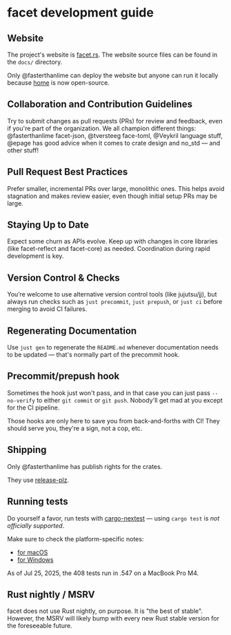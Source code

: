 # facet development guide

## Website

The project's website is [facet.rs](https://facet.rs). The website source files
can be found in the `docs/` directory.

Only @fasterthanlime can deploy the website but anyone can run it locally
because [home](https://home.bearcove.cloud) is now open-source.

## Collaboration and Contribution Guidelines

Try to submit changes as pull requests (PRs) for review and feedback, even if
you're part of the organization. We all champion different things: @fasterthanlime
facet-json, @tversteeg face-toml, @Veykril language stuff, @epage has good
advice when it comes to crate design and no_std — and other stuff!

## Pull Request Best Practices

Prefer smaller, incremental PRs over large, monolithic ones. This helps avoid
stagnation and makes review easier, even though initial setup PRs may be large.

## Staying Up to Date

Expect some churn as APIs evolve. Keep up with changes in core libraries (like
facet-reflect and facet-core) as needed. Coordination during rapid development
is key.

## Version Control & Checks

You’re welcome to use alternative version control tools (like jujutsu/jj), but
always run checks such as `just precommit`, `just prepush`, or `just ci` before
merging to avoid CI failures.

## Regenerating Documentation

Use `just gen` to regenerate the `README.md` whenever documentation needs to be
updated — that's normally part of the precommit hook.

## Precommit/prepush hook

Sometimes the hook just won't pass, and in that case you can just pass
`--no-verify` to either `git commit` or `git push`. Nobody'll get mad at you
except for the CI pipeline.

Those hooks are only here to save you from back-and-forths with CI! They should
serve you, they're a sign, not a cop, etc.

## Shipping

Only @fasterthanlime has publish rights for the crates.

They use [release-plz](https://release-plz.ieni.dev).

## Running tests

Do yourself a favor, run tests with [cargo-nextest](https://nexte.st) — using
`cargo test` is _not officially supported_.

Make sure to check the platform-specific notes:

  * [for macOS](https://nexte.st/docs/installation/macos/)
  * [for Windows](https://nexte.st/docs/installation/windows/)

As of Jul 25, 2025, the 408 tests run in .547 on a MacBook Pro M4.

## Rust nightly / MSRV

facet does not use Rust nightly, on purpose. It is "the best of stable". However,
the MSRV will likely bump with every new Rust stable version for the foreseeable
future.
